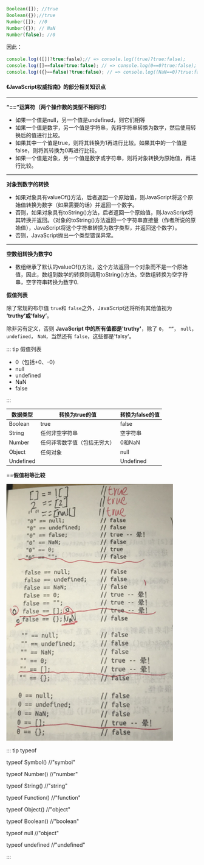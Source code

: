 ```js
Boolean([]); //true
Boolean({});//true
Number([]); //0
Number({}); // NaN
Number(false); //0
```

因此：

```js
console.log(([])?true:fasle);// => console.log((true)?true:false);
console.log([]==false?true:false); // => console.log(0==0?true:false);
console.log(({}==false)?true:false); // => console.log((NaN==0)?true:false);
```

#### 《JavaScript权威指南》的部分相关知识点

------

**“==”运算符（两个操作数的类型不相同时）**

- 如果一个值是null，另一个值是undefined，则它们相等
- 如果一个值是数字，另一个值是字符串，先将字符串转换为数学，然后使用转换后的值进行比较。
- 如果其中一个值是true，则将其转换为1再进行比较。如果其中的一个值是false，则将其转换为0再进行比较。
- 如果一个值是对象，另一个值是数字或字符串，则将对象转换为原始值，再进行比较。

------

**对象到数字的转换**

- 如果对象具有valueOf()方法，后者返回一个原始值，则JavaScript将这个原始值转换为数字（如果需要的话）并返回一个数字。
- 否则，如果对象具有toString()方法，后者返回一个原始值，则JavaScript将其转换并返回。（对象的toString()方法返回一个字符串直接量（作者所说的原始值），JavaScript将这个字符串转换为数字类型，并返回这个数字）。
- 否则，JavaScript抛出一个类型错误异常。

------

**空数组转换为数字0**

- 数组继承了默认的valueOf()方法，这个方法返回一个对象而不是一个原始值，因此，数组到数学的转换则调用toString()方法。空数组转换为空字符串，空字符串转换为数字0.

**假值列表**

除了常规的布尔值 `true`和 `false`之外，JavaScript还将所有其他值视为 **‘truthy’**或**‘falsy’**。

除非另有定义，否则 **JavaScript 中的所有值都是'truthy'**，除了 `0`， `“”`， `null`， `undefined`， `NaN`，当然还有 `false`，这些都是'falsy'。

::: tip 假值列表

- 0（包括+0、-0）
- null
- undefined
- NaN
- false

:::

| 数据类型  | 转换为true的值               | 转换为false的值 |
| --------- | ---------------------------- | --------------- |
| Boolean   | true                         | false           |
| String    | 任何非空字符串               | 空字符串        |
| Number    | 任何非零数字值（包括无穷大） | 0和NaN          |
| Object    | 任何对象                     | null            |
| Undefined |                              | Undefined       |

==**假值相等比较**

![1563692821064](../../.vuepress/public/1563692821064.png)

::: tip typeof

typeof Symbol()    //"symbol"

typeof Number()    //"number"

typeof String()    //"string"

typeof Function()    //"function"

typeof Object()    //"object"

typeof Boolean()    //"boolean"

typeof null    //"object"

typeof undefined    //"undefined"

:::